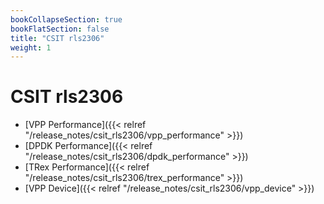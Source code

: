 ```yaml
---
bookCollapseSection: true
bookFlatSection: false
title: "CSIT rls2306"
weight: 1
---
```


# CSIT rls2306

- [VPP Performance]({{< relref "/release_notes/csit_rls2306/vpp_performance" >}})
- [DPDK Performance]({{< relref "/release_notes/csit_rls2306/dpdk_performance" >}})
- [TRex Performance]({{< relref "/release_notes/csit_rls2306/trex_performance" >}})
- [VPP Device]({{< relref "/release_notes/csit_rls2306/vpp_device" >}})
